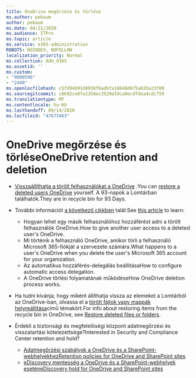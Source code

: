 ```yaml
---
title: OneDrive megőrzése és törlése
ms.author: pebaum
author: pebaum
ms.date: 04/21/2020
ms.audience: ITPro
ms.topic: article
ms.service: o365-administration
ROBOTS: NOINDEX, NOFOLLOW
localization_priority: Normal
ms.collection: Adm_O365
ms.assetid: ''
ms.custom:
- "9000596"
- "2440"
ms.openlocfilehash: c5fd94b91d0938f6adbfa10848d875a02ba23f00
ms.sourcegitcommit: c6692ce0fa1358ec3529e59ca0ecdfdea4cdc759
ms.translationtype: MT
ms.contentlocale: hu-HU
ms.lasthandoff: 09/14/2020
ms.locfileid: "47673463"
---
```

# <a name="onedrive-retention-and-deletion"></a><span data-ttu-id="fad3f-102">OneDrive megőrzése és törlése</span><span class="sxs-lookup"><span data-stu-id="fad3f-102">OneDrive retention and deletion</span></span>

- <span data-ttu-id="fad3f-103">[Visszaállíthatja a törölt felhasználókat a OneDrive](https://docs.microsoft.com/onedrive/restore-deleted-onedrive) .</span><span class="sxs-lookup"><span data-stu-id="fad3f-103">You can [restore a deleted users OneDrive](https://docs.microsoft.com/onedrive/restore-deleted-onedrive) yourself.</span></span> <span data-ttu-id="fad3f-104">A 93-napok a Lomtárban találhatók.</span><span class="sxs-lookup"><span data-stu-id="fad3f-104">They are in recycle bin for 93 Days.</span></span>

- <span data-ttu-id="fad3f-105">További információt [a következő cikkben](https://docs.microsoft.com/onedrive/retention-and-deletion) talál:</span><span class="sxs-lookup"><span data-stu-id="fad3f-105">See [this article](https://docs.microsoft.com/onedrive/retention-and-deletion) to learn:</span></span>
    - <span data-ttu-id="fad3f-106">Hogyan lehet egy másik felhasználóhoz hozzáférést adni a törölt felhasználók OneDrive.</span><span class="sxs-lookup"><span data-stu-id="fad3f-106">How to give another user access to a deleted user's OneDrive.</span></span>
    - <span data-ttu-id="fad3f-107">Mi történik a felhasználó OneDrive, amikor törli a felhasználó Microsoft 365-fiókját a szervezete számára.</span><span class="sxs-lookup"><span data-stu-id="fad3f-107">What happens to a user's OneDrive when you delete the user's Microsoft 365 account for your organization.</span></span>
    - <span data-ttu-id="fad3f-108">Az automatikus hozzáférés-delegálás beállítása</span><span class="sxs-lookup"><span data-stu-id="fad3f-108">How to configure automatic access delegation.</span></span>
    - <span data-ttu-id="fad3f-109">A OneDrive törlési folyamatának működése</span><span class="sxs-lookup"><span data-stu-id="fad3f-109">How OneDrive deletion process works.</span></span>

- <span data-ttu-id="fad3f-110">Ha tudni kívánja, hogy miként állíthatja vissza az elemeket a Lomtárból az OneDrive-ban, olvassa el a [törölt fájlok vagy mappák helyreállítása](https://support.office.com/article/949ada80-0026-4db3-a953-c99083e6a84f)című témakört.</span><span class="sxs-lookup"><span data-stu-id="fad3f-110">For info about restoring items from the recycle bin in OneDrive, see [Restore deleted files or folders](https://support.office.com/article/949ada80-0026-4db3-a953-c99083e6a84f).</span></span>

- <span data-ttu-id="fad3f-111">Érdekli a biztonsági és megfelelőségi központ adatmegőrzési és visszatartási kötelezettsége?</span><span class="sxs-lookup"><span data-stu-id="fad3f-111">Interested in Security and Compliance Center retention and hold?</span></span>
    - [<span data-ttu-id="fad3f-112">Adatmegőrzési szabályok a OneDrive és a SharePoint-webhelyekhez</span><span class="sxs-lookup"><span data-stu-id="fad3f-112">Retention policies for OneDrive and SharePoint sites</span></span>](https://docs.microsoft.com/microsoft-365/compliance/retention-policies)
    - [<span data-ttu-id="fad3f-113">eDiscovery mentesség a OneDrive és a SharePoint-webhelyek esetén</span><span class="sxs-lookup"><span data-stu-id="fad3f-113">eDiscovery hold for OneDrive and SharePoint sites</span></span>](https://docs.microsoft.com/office365/securitycompliance/ediscovery-cases#step-4-place-content-locations-on-hold)
